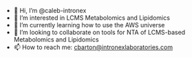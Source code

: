 - 👋 Hi, I’m @caleb-intronex
- 👀 I’m interested in LCMS Metabolomics and Lipidomics
- 🌱 I’m currently learning how to use the AWS universe
- 💞️ I’m looking to collaborate on tools for NTA of LCMS-based Metabolomics and Lipidomics
- 📫 How to reach me: cbarton@intronexlaboratories.com

<!---
caleb-intronex/caleb-intronex is a ✨ special ✨ repository because its `README.md` (this file) appears on your GitHub profile.
You can click the Preview link to take a look at your changes.
--->
